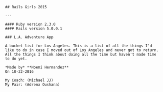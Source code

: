     ## Rails Girls 2015 

    ---

    #### Ruby version 2.3.0
    #### Rails version 5.0.0.1

    ### L.A. Adventure App

    A bucket list for Los Angeles. This is a list of all the things I'd like to do in case I moved out of Los Angeles and never got to return. All the things I think about doing all the time but haven't made time to do yet.

    *Made by* **Noemi Hernandez**  
    On 10-22-2016  

    My Coach: (Michael JJ)  
    My Pair: (Adrena Oushana)
